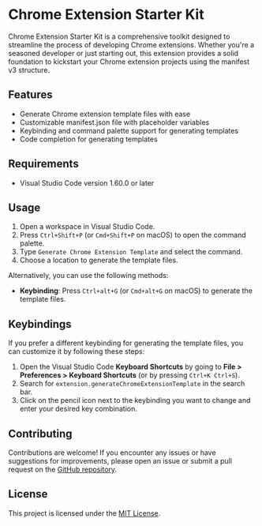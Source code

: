 # Chrome Extension Starter Kit

Chrome Extension Starter Kit is a comprehensive toolkit designed to streamline the process of developing Chrome extensions. Whether you're a seasoned developer or just starting out, this extension provides a solid foundation to kickstart your Chrome extension projects using the manifest v3 structure.

## Features

- Generate Chrome extension template files with ease
- Customizable manifest.json file with placeholder variables
- Keybinding and command palette support for generating templates
- Code completion for generating templates

## Requirements

- Visual Studio Code version 1.60.0 or later

## Usage

1. Open a workspace in Visual Studio Code.
2. Press `Ctrl+Shift+P` (or `Cmd+Shift+P` on macOS) to open the command palette.
3. Type `Generate Chrome Extension Template` and select the command.
4. Choose a location to generate the template files.

Alternatively, you can use the following methods:

- **Keybinding**: Press `Ctrl+alt+G` (or `Cmd+alt+G` on macOS) to generate the template files.

## Keybindings

If you prefer a different keybinding for generating the template files, you can customize it by following these steps:

1. Open the Visual Studio Code **Keyboard Shortcuts** by going to **File > Preferences > Keyboard Shortcuts** (or by pressing `Ctrl+K Ctrl+S`).
2. Search for `extension.generateChromeExtensionTemplate` in the search bar.
3. Click on the pencil icon next to the keybinding you want to change and enter your desired key combination.

## Contributing

Contributions are welcome! If you encounter any issues or have suggestions for improvements, please open an issue or submit a pull request on the [GitHub repository](https://github.com/Phantasm0009/Chrome-Extension-Starter-Kit).

## License

This project is licensed under the [MIT License](LICENSE).
